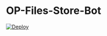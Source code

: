 # OP-Files-Store-Bot


[![Deploy](https://www.herokucdn.com/deploy/button.svg)](https://heroku.com/deploy?template=https://github.com/8987247830/OP-Files-Store-Bot)
